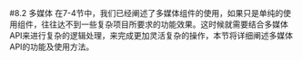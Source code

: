 #8.2 多媒体
在7-4节中，我们已经阐述了多媒体组件的使用，如果只是单纯的使用组件，往往达不到一些复杂项目所要求的功能效果。这时候就需要结合多媒体API来进行复杂的逻辑处理，来完成更加灵活复杂的操作，本节将详细阐述多媒体API的功能及使用方法。
